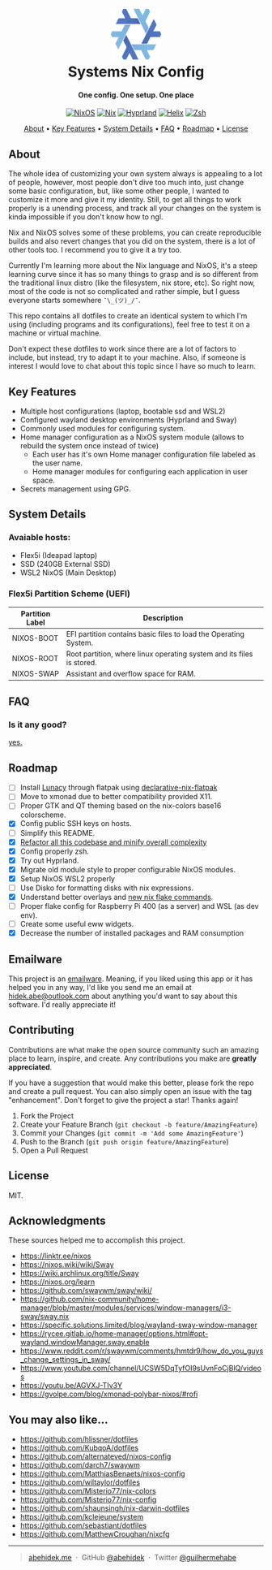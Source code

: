 <h1 align="center">
  <br>
  <img src="https://raw.githubusercontent.com/NixOS/nixos-artwork/521e1b0a899074ca7a701c17e357c63c13d54133/logo/nix-snowflake.svg" width="100px" height="100px" alt="nix snowflake logo" />
  <br>
  Systems Nix Config
  <br>
</h1>

<h4 align="center">One config. One setup. One place</h4>

<p align="center">
  <a href="https://nixos.org"><img src="https://img.shields.io/badge/os-nixos-blue" alt="NixOS"></a>
  <a href="https://builtwithnix.org"><img src="https://img.shields.io/badge/lang-nix-lightblue" alt="Nix"></a>
  <a href="https://swaywm.org"><img src="https://img.shields.io/badge/wm-hyprland-darkblue" alt="Hyprland"></a>
  <a href="https://helix-editor.com"><img src="https://img.shields.io/badge/editor-helix-purple" alt="Helix"></a>
  <a href="https://www.zsh.org"><img src="https://img.shields.io/badge/shell-zsh-black" alt="Zsh"></a>
</p>

<p align="center">
  <a href="#about">About</a> •
  <a href="#key-features">Key Features</a> •
  <a href="#system-details">System Details</a> •
  <!-- <a href="#getting-started">Getting Started</a> • -->
  <a href="#faq">FAQ</a> •
  <a href="#roadmap">Roadmap</a> •
  <!-- <a href="#support">Support</a> • -->
  <a href="#license">License</a>
</p>

<!-- ![screenshot](screenshots/1.jpg) -->

## About

The whole idea of customizing your own system always is appealing to a lot of people, however, most people don't dive too much into, just change some basic configuration, but, like some other people, I wanted to customize it more and give it my identity.
Still, to get all things to work properly is a unending process, and track all your changes on the system is kinda impossible if you don't know how to ngl.

Nix and NixOS solves some of these problems, you can create reproducible builds and also revert changes that you did on the system, there is a lot of other tools too. I recommend you to give it a try too.

Currently I'm learning more about the Nix language and NixOS, it's a steep learning curve since it has so many things to grasp and is so different from the traditional linux distro (like the filesystem, nix store, etc). So right now, most of the code is not so complicated and rather simple, but I guess everyone starts somewhere `¯\_(ツ)_/¯`.

This repo contains all dotfiles to create an identical system to which I'm using (including programs and its configurations), feel free to test it on a machine or virtual machine.

Don't expect these dotfiles to work since there are a lot of factors to include, but instead, try to adapt it to your machine.
Also, if someone is interest I would love to chat about this topic since I have so much to learn.

## Key Features

- Multiple host configurations (laptop, bootable ssd and WSL2)
- Configured wayland desktop environments (Hyprland and Sway)
- Commonly used modules for configuring system.
- Home manager configuration as a NixOS system module (allows to rebuild the system once instead of twice)
  - Each user has it's own Home manager configuration file labeled as the user name.
  - Home manager modules for configuring each application in user space.
- Secrets management using GPG.

## System Details

### Avaiable hosts:

- Flex5i (Ideapad laptop)
- SSD (240GB External SSD)
- WSL2 NixOS (Main Desktop)

### Flex5i Partition Scheme (UEFI)

| Partition Label | Description                                                           |
| --------------- | --------------------------------------------------------------------- |
| NIXOS-BOOT      | EFI partition contains basic files to load the Operating System.      |
| NIXOS-ROOT      | Root partition, where linux operating system and its files is stored. |
| NIXOS-SWAP      | Assistant and overflow space for RAM.                                 |

<!-- ## Getting Started

All of this Nix code is avaiable to use the way you want to use, however, worth noting that not necessarily all configuration will fit in your machine.

### Prerequisites

If you are in the NixOS installer, you will need to setup your partition scheme as the same way of the partition scheme inside <a href="#system-details">systems details section</a>

since this repository manages only NixOS configuration, you will need:

- NixOS
- Git (easily installed on the NixOS setup by using `nix-shell -p git`)

### Installing and Running

To access it's configuration, it's necessary to first clone this repository in your machine.

```bash
# Clone this repository
$ git clone https://github.com/abehidek/dotfiles

# Go into the repository
$ cd dotfiles
``` -->

## FAQ

### Is it any good?

[yes.](https://news.ycombinator.com/item?id=3067434)

## Roadmap

- [ ] Install [Lunacy](https://flathub.org/apps/details/com.icons8.Lunacy) through flatpak using [declarative-nix-flatpak](https://github.com/yawnt/declarative-nix-flatpak)
- [ ] Move to xmonad due to better compatibility provided X11.
- [ ] Proper GTK and QT theming based on the nix-colors base16 colorscheme.
- [x] Config public SSH keys on hosts.
- [ ] Simplify this README.
- [x] [Refactor all this codebase and minify overall complexity](https://github.com/abehidek/nix-config/pull/4)
- [x] Config properly zsh.
- [x] Try out Hyprland.
- [x] Migrate old module style to proper configurable NixOS modules.
- [x] Setup NixOS WSL2 properly
- [ ] Use Disko for formatting disks with nix expressions.
- [x] Understand better overlays and [new nix flake commands](https://tonyfinn.com/blog/nix-from-first-principles-flake-edition/).
- [ ] Proper flake config for Raspberry Pi 400 (as a server) and WSL (as dev env).
- [ ] Create some useful eww widgets.
- [x] Decrease the number of installed packages and RAM consumption

## Emailware

This project is an [emailware](https://en.wiktionary.org/wiki/emailware). Meaning, if you liked using this app or it has helped you in any way, I'd like you send me an email at <hidek.abe@outlook.com> about anything you'd want to say about this software. I'd really appreciate it!

## Contributing

Contributions are what make the open source community such an amazing place to learn, inspire, and create. Any contributions you make are **greatly appreciated**.

If you have a suggestion that would make this better, please fork the repo and create a pull request. You can also simply open an issue with the tag "enhancement".
Don't forget to give the project a star! Thanks again!

1. Fork the Project
2. Create your Feature Branch (`git checkout -b feature/AmazingFeature`)
3. Commit your Changes (`git commit -m 'Add some AmazingFeature'`)
4. Push to the Branch (`git push origin feature/AmazingFeature`)
5. Open a Pull Request

<!-- ## Support

You can also support us by:

<p align="left">
  <a href="https://www.buymeacoffee.com" target="_blank"><img src="https://www.buymeacoffee.com/assets/img/custom_images/purple_img.png" alt="Buy Me A Coffee" style="height: 41px !important;width: 174px !important;box-shadow: 0px 3px 2px 0px rgba(190, 190, 190, 0.5) !important;-webkit-box-shadow: 0px 3px 2px 0px rgba(190, 190, 190, 0.5) !important;" ></a> &nbsp &nbsp
  <a href="https://www.patreon.com">
    <img src="https://c5.patreon.com/external/logo/become_a_patron_button@2x.png" width="160">
  </a>
</p> -->

## License

MIT.

## Acknowledgments

These sources helped me to accomplish this project.

- https://linktr.ee/nixos
- https://nixos.wiki/wiki/Sway
- https://wiki.archlinux.org/title/Sway
- https://nixos.org/learn
- https://github.com/swaywm/sway/wiki/
- https://github.com/nix-community/home-manager/blob/master/modules/services/window-managers/i3-sway/sway.nix
- https://specific.solutions.limited/blog/wayland-sway-window-manager
- https://rycee.gitlab.io/home-manager/options.html#opt-wayland.windowManager.sway.enable
- https://www.reddit.com/r/swaywm/comments/hmtdr9/how_do_you_guys_change_settings_in_sway/
- https://www.youtube.com/channel/UCSW5DqTyfOI9sUvnFoCjBlQ/videos
- https://youtu.be/AGVXJ-TIv3Y
- https://gvolpe.com/blog/xmonad-polybar-nixos/#rofi

## You may also like...

- https://github.com/hlissner/dotfiles
- https://github.com/KubqoA/dotfiles
- https://github.com/alternateved/nixos-config
- https://github.com/darch7/swaywm
- https://github.com/MatthiasBenaets/nixos-config
- https://github.com/wiltaylor/dotfiles
- https://github.com/Misterio77/nix-colors
- https://github.com/Misterio77/nix-config
- https://github.com/shaunsingh/nix-darwin-dotfiles
- https://github.com/kclejeune/system
- https://github.com/sebastiant/dotfiles
- https://github.com/MatthewCroughan/nixcfg

---

> [abehidek.me](https://abehidek.me) &nbsp;&middot;&nbsp;
> GitHub [@abehidek](https://github.com/abehidek) &nbsp;&middot;&nbsp;
> Twitter [@guilhermehabe](https://twitter.com/guilhermehabe)

